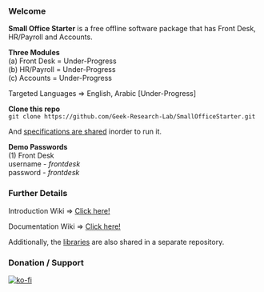 ### Welcome
<b>Small Office Starter</b> is a free offline software package that has Front Desk, HR/Payroll and Accounts.

<b>Three Modules</b> <br>
(a) Front Desk = Under-Progress <br>
(b) HR/Payroll = Under-Progress <br>
(c) Accounts = Under-Progress <br>

Targeted Languages => English, Arabic [Under-Progress]

<b>Clone this repo</b> <br>
``
git clone https://github.com/Geek-Research-Lab/SmallOfficeStarter.git
``

And <a href="https://github.com/Geek-Research-Lab/SmallOfficeStarter/wiki/Documentation#specifications">specifications are shared</a> inorder to run it.

<b>Demo Passwords</b> <br>
(1) Front Desk <br>
username - <i>frontdesk</i> <br>
password - <i>frontdesk</i> <br>

### Further Details

Introduction Wiki => <a href="https://github.com/Geek-Research-Lab/SmallOfficeStarter/wiki">Click here!</a>

Documentation Wiki => <a href="https://github.com/Geek-Research-Lab/SmallOfficeStarter/wiki/Documentation">Click here!</a>

Additionally, the <a href="https://github.com/Geek-Research-Lab/SmallOfficeStarterLibs">libraries</a> are also shared in a separate repository.

### Donation / Support
[![ko-fi](https://www.ko-fi.com/img/githubbutton_sm.svg)](https://ko-fi.com/ashumeow)

